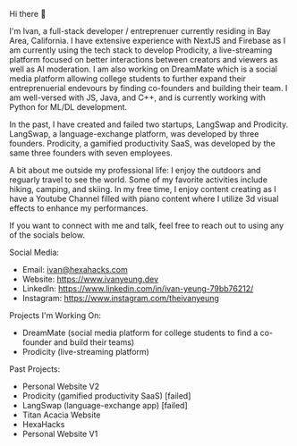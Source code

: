 Hi there 👋

I'm Ivan, a full-stack developer / entreprenuer currently residing in Bay Area, California. I have extensive experience with NextJS and Firebase as I am currently using the tech stack to develop Prodicity, a live-streaming platform focused on better interactions between creators and viewers as well as AI moderation. I am also working on DreamMate which is a social media platform allowing college students to further expand their entreprenuerial endevours by finding co-founders and building their team. I am well-versed with JS, Java, and C++, and is currently working with Python for ML/DL development.

In the past, I have created and failed two startups, LangSwap and Prodicity. LangSwap, a language-exchange platform, was developed by three founders. Prodicity, a gamified productivity SaaS, was developed by the same three founders with seven employees. 

A bit about me outside my professional life: I enjoy the outdoors and reguarly travel to see the world. Some of my favorite activities include hiking, camping, and skiing. In my free time, I enjoy content creating as I have a Youtube Channel filled with piano content where I utilize 3d visual effects to enhance my performances.

If you want to connect with me and talk, feel free to reach out to using any of the socials below.

Social Media:

 - Email: ivan@hexahacks.com
 - Website: https://www.ivanyeung.dev
 - LinkedIn: https://www.linkedin.com/in/ivan-yeung-79bb76212/
 - Instagram: https://www.instagram.com/theivanyeung

Projects I'm Working On:

 - DreamMate (social media platform for college students to find a co-founder and build their teams)
 - Prodicity (live-streaming platform)

Past Projects:

 - Personal Website V2
 - Prodicity (gamified productivity SaaS) [failed]
 - LangSwap (language-exchange app) [failed]
 - Titan Acacia Website
 - HexaHacks
 - Personal Website V1
